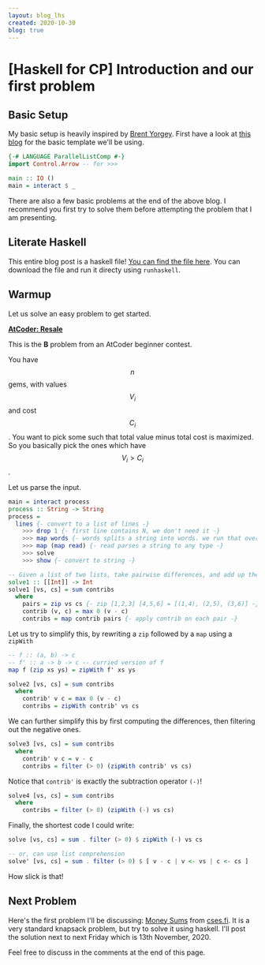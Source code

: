 ```yaml
---
layout: blog_lhs
created: 2020-10-30
blog: true
---
```


# \[Haskell for CP\] Introduction and our first problem

## Basic Setup

My basic setup is heavily inspired by [Brent
Yorgey](https://byorgey.wordpress.com/). First have a look at [this
blog](https://byorgey.wordpress.com/2019/04/24/competitive-programming-in-haskell-basic-setup/)
for the basic template we'll be using.

``` haskell
{-# LANGUAGE ParallelListComp #-}
import Control.Arrow -- for >>>
```

``` haskell
main :: IO ()
main = interact $ _
```

There are also a few basic problems at the end of the above blog. I
recommend you first try to solve them before attempting the problem that
I am presenting.

## Literate Haskell

This entire blog post is a haskell file! [You can find the file
here](https://github.com/anurudhp/anurudhp.github.io/blob/master/blogs/cp_blog_1.lhs).
You can download the file and run it directy using `runhaskell`.

## Warmup

Let us solve an easy problem to get started.

**[AtCoder: Resale](https://atcoder.jp/contests/abc125/tasks/abc125_b)**

This is the **B** problem from an AtCoder beginner contest.

You have $$n$$ gems, with values $$V_i$$ and cost $$C_i$$. You want to
pick some such that total value minus total cost is maximized. So you
basically pick the ones which have $$V_i > C_i$$.

Let us parse the input.

``` haskell
main = interact process
process :: String -> String
process =
  lines {- convert to a list of lines -}
    >>> drop 1 {- first line contains N, we don't need it -}
    >>> map words {- words splits a string into words. we run that over each line -}
    >>> map (map read) {- read parses a string to any type -}
    >>> solve
    >>> show {- convert to string -}

-- Given a list of two lists, take pairwise differences, and add up the positive ones.
solve1 :: [[Int]] -> Int
solve1 [vs, cs] = sum contribs
  where
    pairs = zip vs cs {- zip [1,2,3] [4,5,6] = [(1,4), (2,5), (3,6)] -}
    contrib (v, c) = max 0 (v - c)
    contribs = map contrib pairs {- apply contrib on each pair -}
```

Let us try to simplify this, by rewriting a `zip` followed by a `map`
using a `zipWith`

``` haskell
-- f :: (a, b) -> c
-- f' :: a -> b -> c -- curried version of f
map f (zip xs ys) = zipWith f' xs ys
```

``` haskell
solve2 [vs, cs] = sum contribs
  where
    contrib' v c = max 0 (v - c)
    contribs = zipWith contrib' vs cs
```

We can further simplify this by first computing the differences, then
filtering out the negative ones.

``` haskell
solve3 [vs, cs] = sum contribs
  where
    contrib' v c = v - c
    contribs = filter (> 0) (zipWith contrib' vs cs)
```

Notice that `contrib'` is exactly the subtraction operator `(-)`!

``` haskell
solve4 [vs, cs] = sum contribs
  where
    contribs = filter (> 0) (zipWith (-) vs cs)
```

Finally, the shortest code I could write:

``` haskell
solve [vs, cs] = sum . filter (> 0) $ zipWith (-) vs cs

-- or, can use list comprehension
solve' [vs, cs] = sum . filter (> 0) $ [ v - c | v <- vs | c <- cs ]
```

How slick is that!

## Next Problem

Here's the first problem I'll be discussing: [Money
Sums](https://cses.fi/problemset/task/1745/) from
[cses.fi](https://cses.fi/). It is a very standard knapsack problem, but
try to solve it using haskell. I'll post the solution next to next
Friday which is 13th November, 2020.

Feel free to discuss in the comments at the end of this page.
